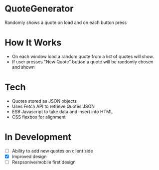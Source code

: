 # QuoteGenerator
Randomly shows a quote on load and on each button press

# How It Works
- On each window load a random quote from a list of quotes will show.
- If user presses "New Quote" button a quote will be randomly chosen and shown

# Tech
- Quotes stored as JSON objects
- Uses Fetch API to retrieve Quotes.JSON
- ES6 Javascript to take data and insert into HTML
- CSS flexbox for alignment

# In Development
- [ ] Ability to add new quotes on client side
- [x] Improved design
- [ ] Respsonive/mobile first design
